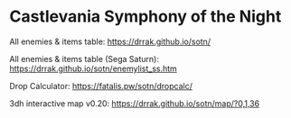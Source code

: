 # Castlevania Symphony of the Night
All enemies & items table: https://drrak.github.io/sotn/

All enemies & items table (Sega Saturn): https://drrak.github.io/sotn/enemylist_ss.htm

Drop Calculator: https://fatalis.pw/sotn/dropcalc/

3dh interactive map v0.20: https://drrak.github.io/sotn/map/?0,1,36
